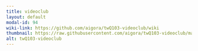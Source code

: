 ```yaml
---
title: videoclub
layout: default
modal-id: 94
wiki-link: https://github.com/aigora/twQ103-videoclub/wiki
thumbnail: https://raw.githubusercontent.com/aigora/twQ103-videoclub/master/logo.png 
alt: twQ103-videoclub
---
```

